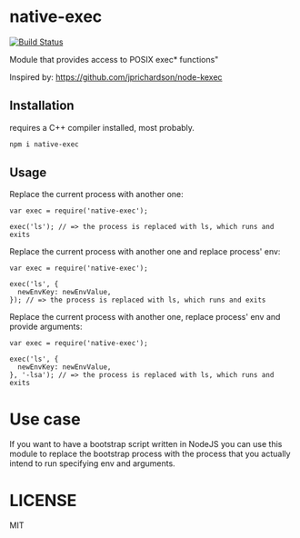 # native-exec

[![Build Status](https://travis-ci.org/OrKoN/native-exec.svg?branch=master)](https://travis-ci.org/OrKoN/native-exec)

Module that provides access to POSIX exec* functions"

Inspired by: https://github.com/jprichardson/node-kexec

## Installation

requires a C++ compiler installed, most probably.

```sh
npm i native-exec
```

## Usage

Replace the current process with another one:

```
var exec = require('native-exec');

exec('ls'); // => the process is replaced with ls, which runs and exits
```

Replace the current process with another one and replace process' env:

```
var exec = require('native-exec');

exec('ls', {
  newEnvKey: newEnvValue,
}); // => the process is replaced with ls, which runs and exits
```

Replace the current process with another one, replace process' env and provide arguments:

```
var exec = require('native-exec');

exec('ls', {
  newEnvKey: newEnvValue,
}, '-lsa'); // => the process is replaced with ls, which runs and exits
```

# Use case

If you want to have a bootstrap script written in NodeJS you can use this module to replace the bootstrap process with the process that you actually intend to run specifying env and arguments.

# LICENSE

MIT